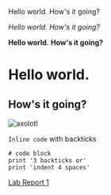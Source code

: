 Hello world.
How's it going?

*Hello world.*
*How's it going?*

**Hello world.**
**How's it going?**
# Hello world.
## How's it going?
![axolotl](https://user-images.githubusercontent.com/103288241/162536711-235bb037-1ad5-4472-ae8b-f1364d4df523.jpg)

`Inline code` with backticks
```
# code block
print '3 backticks or'
print 'indent 4 spaces'
```
[Lab Report 1](https://<your-username>.github.io/<your-lab-reports-repo>/lab-report-1-week-2.html)



